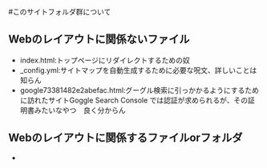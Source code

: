 #このサイトフォルダ群について
## Webのレイアウトに関係ないファイル
* index.html:トップページにリダイレクトするための奴
* _config.yml:サイトマップを自動生成するために必要な呪文、詳しいことは知らん
* google73381482e2abefac.html:グーグル検索に引っかかるようにするために訪れたサイトGoggle Search Console では認証が求められるが、その証明書みたいなやつ　良く分からん
## Webのレイアウトに関係するファイルorフォルダ
* 
